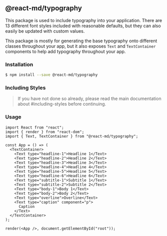 ## @react-md/typography

This package is used to include typography into your application. There are 13
different font styles included with reasonable defaults, but they can also
easily be updated with custom values.

This package is mostly for generating the base typography onto different classes
throughout your app, but it also exposes `Text` and `TextContainer` components
to help add typography throughout your app.

### Installation

```sh
$ npm install --save @react-md/typography
```

### Including Styles

> If you have not done so already, please read the main documentation about
> #including-styles before continuing.

### Usage

```tsx
import React from "react";
import { render } from "react-dom";
import { Text, TextContainer } from "@react-md/typography";

const App = () => (
  <TextContainer>
    <Text type="headline-1">Headline 1</Text>
    <Text type="headline-2">Headline 2</Text>
    <Text type="headline-3">Headline 3</Text>
    <Text type="headline-4">Headline 4</Text>
    <Text type="headline-5">Headline 5</Text>
    <Text type="headline-6">Headline 6</Text>
    <Text type="subtitle-1">Subtitle 1</Text>
    <Text type="subtitle-2">Subtitle 2</Text>
    <Text type="body-1">Body 1</Text>
    <Text type="body-2">Body 2</Text>
    <Text type="overline">Overline</Text>
    <Text type="caption" component="p">
      Caption
    </Text>
  </TextContainer>
);

render(<App />, document.getElementById("root"));
```
